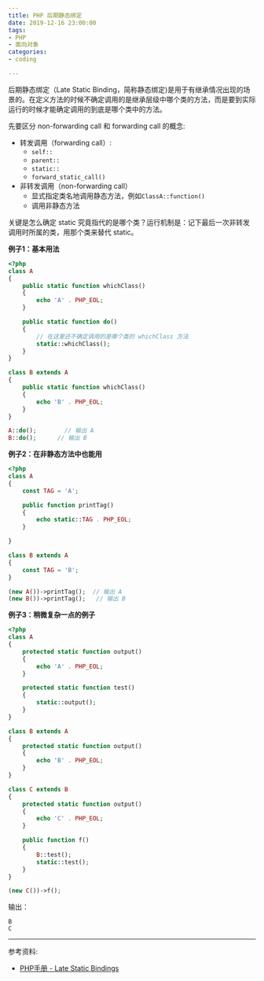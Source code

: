 ```yaml
---
title: PHP 后期静态绑定
date: 2019-12-16 23:00:00
tags:
- PHP
- 面向对象
categories:
- coding

---
```


后期静态绑定（Late Static Binding，简称静态绑定)是用于有继承情况出现的场景的。在定义方法的时候不确定调用的是继承层级中哪个类的方法，而是要到实际运行的时候才能确定调用的到底是哪个类中的方法。

<!--more-->

先要区分 non-forwarding call 和 forwarding call 的概念:
- 转发调用（forwarding call）:
	- `self::`
	- `parent::`
	- `static::`
	- `forward_static_call()`
- 非转发调用（non-forwarding call）
	- 显式指定类名地调用静态方法，例如`ClassA::function()`
	- 调用非静态方法

关键是怎么确定 static 究竟指代的是哪个类？运行机制是：记下最后一次非转发调用时所属的类，用那个类来替代 static。

**例子1：基本用法**
```php
<?php
class A
{
    public static function whichClass()
    {
        echo 'A' . PHP_EOL;
    }

    public static function do()
    {
        // 在这里还不确定调用的是哪个类的 whichClass 方法
        static::whichClass();
    }
}

class B extends A
{
    public static function whichClass()
    {
        echo 'B' . PHP_EOL;
    }
}

A::do();		// 输出 A
B::do();      // 输出 B
```

**例子2：在非静态方法中也能用**
```php
<?php
class A
{
    const TAG = 'A';

    public function printTag()
    {
        echo static::TAG . PHP_EOL;
    }

}

class B extends A
{
    const TAG = 'B';
}

(new A())->printTag();	// 输出 A
(new B())->printTag();   // 输出 B
```

**例子3：稍微复杂一点的例子**
```php
<?php
class A
{
    protected static function output()
    {
        echo 'A' . PHP_EOL;
    }

    protected static function test()
    {
        static::output();
    }
}

class B extends A
{
    protected static function output()
    {
        echo 'B' . PHP_EOL;
    }
}

class C extends B
{
    protected static function output()
    {
        echo 'C' . PHP_EOL;
    }

    public function f()
    {
        B::test();
        static::test();
    }
}

(new C())->f();
```
输出：
```
B
C
```

----

参考资料:
- [PHP手册 - Late Static Bindings](https://www.php.net/manual/en/language.oop5.late-static-bindings.php)
